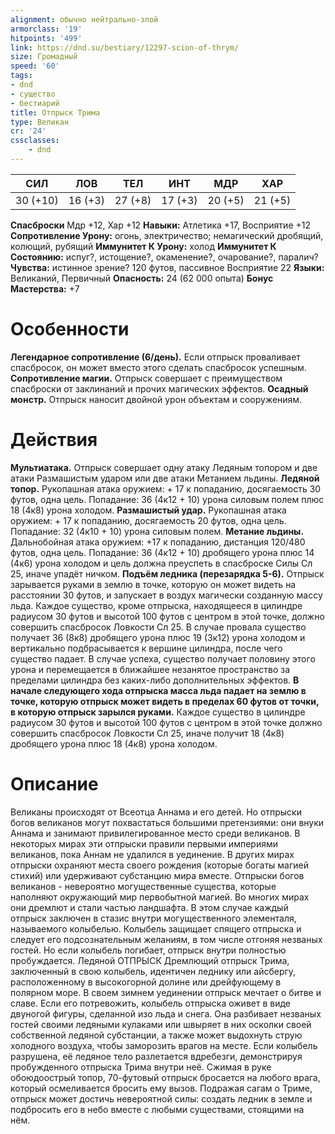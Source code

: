 ```yaml
---
alignment: обычно нейтрально-злой
armorclass: '19'
hitpoints: '499'
link: https://dnd.su/bestiary/12297-scion-of-thrym/
size: Громадный
speed: '60'
tags:
- dnd
- существо
- бестиарий
title: Отпрыск Трима
type: Великан
cr: '24'
cssclasses:
    - dnd
---
```



| СИЛ | ЛОВ | ТЕЛ | ИНТ | МДР | ХАР |
|---|---|---|---|---|---|
| 30 (+10) | 16 (+3) | 27 (+8) | 17 (+3) | 20 (+5) | 21 (+5) |
**Спасброски** Мдр +12, Хар +12
**Навыки:** Атлетика +17, Восприятие +12
**Сопротивление Урону:** огонь, электричество; немагический дробящий, колющий, рубящий
**Иммунитет К Урону:** холод
**Иммунитет К Состоянию:** испуг?, истощение?, окаменение?, очарование?, паралич?
**Чувства:** истинное зрение? 120 футов, пассивное Восприятие 22
**Языки:** Великаний, Первичный
**Опасность:** 24 (62 000 опыта)
**Бонус Мастерства:** +7


# Особенности
**Легендарное сопротивление (6/день).** Если отпрыск проваливает спасбросок, он может вместо этого сделать спасбросок успешным.
**Сопротивление магии.** Отпрыск совершает с преимуществом спасброски от заклинаний и прочих магических эффектов.
**Осадный монстр.** Отпрыск наносит двойной урон объектам и сооружениям.


# Действия
**Мультиатака.** Отпрыск совершает одну атаку Ледяным топором и две атаки Размашистым ударом или две атаки Метанием льдины.
**Ледяной топор.** Рукопашная атака оружием: + 17 к попаданию, досягаемость 30 футов, одна цель. Попадание: 36 (4к12 + 10) урона силовым полем плюс 18 (4к8) урона холодом.
**Размашистый удар.** Рукопашная атака оружием: + 17 к попаданию, досягаемость 20 футов, одна цель. Попадание: 32 (4к10 + 10) урона силовым полем.
**Метание льдины.** Дальнобойная атака оружием: +17 к попаданию, дистанция 120/480 футов, одна цель. Попадание: 36 (4к12 + 10) дробящего урона плюс 14 (4к6) урона холодом и цель должна преуспеть в спасброске Силы Сл 25, иначе упадёт ничком.
**Подъём ледника (перезарядка 5-6).** Отпрыск зарывается руками в землю в точке, которую он может видеть на расстоянии 30 футов, и запускает в воздух магически созданную массу льда. Каждое существо, кроме отпрыска, находящееся в цилиндре радиусом 30 футов и высотой 100 футов с центром в этой точке, должно совершить спасбросок Ловкости Сл 25. В случае провала существо получает 36 (8к8) дробящего урона плюс 19 (3к12) урона холодом и вертикально подбрасывается к вершине цилиндра, после чего существо падает. В случае успеха, существо получает половину этого урона и перемещается в ближайшее незанятое пространство за пределами цилиндра без каких-либо дополнительных эффектов.
**В начале следующего хода отпрыска масса льда падает на землю в точке, которую отпрыск может видеть в пределах 60 футов от точки, в которую отпрыск зарылся руками.** Каждое существо в цилиндре радиусом 30 футов и высотой 100 футов с центром в этой точке должно совершить спасбросок Ловкости Сл 25, иначе получит 18 (4к8) дробящего урона плюс 18 (4к8) урона холодом.


# Описание
Великаны происходят от Всеотца Аннама и его детей. Но отпрыски богов великанов могут похвастаться большими претензиями: они внуки Аннама и занимают привилегированное место среди великанов. В некоторых мирах эти отпрыски правили первыми империями великанов, пока Аннам не удалился в уединение. В других мирах отпрыски охраняют места своего рождения (которые богаты магией стихий) или удерживают субстанцию мира вместе. Отпрыски богов великанов - невероятно могущественные существа, которые наполняют окружающий мир первобытной магией. Во многих мирах они дремлют и стали частью ландшафта. В этом случае каждый отпрыск заключен в стазис внутри могущественного элементаля, называемого колыбелью. Колыбель защищает спящего отпрыска и следует его подсознательным желаниям, в том числе отгоняя незваных гостей. Но если колыбель погибает, отпрыск внутри полностью пробуждается. Ледяной ОТПРЫСК Дремлющий отпрыск Трима, заключенный в свою колыбель, идентичен леднику или айсбергу, расположенному в высокогорной долине или дрейфующему в полярном море. В своем зимнем уединении отпрыск мечтает о битве и славе. Если его потревожить, колыбель отпрыска оживет в виде двуногой фигуры, сделанной изо льда и снега. Она разбивает незваных гостей своими ледяными кулаками или швыряет в них осколки своей собственной ледяной субстанции, а также может выдохнуть струю холодного воздуха, чтобы заморозить врагов на месте. Если колыбель разрушена, её ледяное тело разлетается вдребезги, демонстрируя пробужденного отпрыска Трима внутри неё. Сжимая в руке обоюдоострый топор, 70-футовый отпрыск бросается на любого врага, который осмеливается бросить ему вызов. Подражая сагам о Триме, отпрыск может достичь невероятной силы: создать ледник в земле и подбросить его в небо вместе с любыми существами, стоящими на нём.